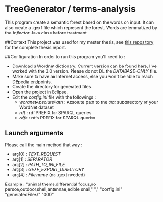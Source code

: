 # TreeGenerator / terms-analysis
This program create a semantic forest based on the words on input. It can also create a .gexf file which represent the forest. Words are lemmatized by the *Inflector* Java class before treatment.

##Context
This project was used for my master thesis, see [this repository](https://github.com/Mogier/master-thesis) for the complete thesis report.

##Configuration
In order to run this program you'll need to :
- Download a Wordnet dictionary. Current version can be found [here](https://wordnet.princeton.edu/wordnet/download/current-version/), I've worked with the 3.0 version.  Please do not DL the *DATABASE-ONLY* file.
- Make sure to have an Internet access, else you won't be able to reach DBpedia endpoints.
- Create the directory for generated files.
- Open the project in Eclipse.
- Edit the *config.ini* file with the followings :
	- *wordnetAbsolutePath* : Absolute path to the *dict* subdirectory of your WordNet dataset
	- *rdf* : rdf PREFIX for SPARQL queries
	- *rdfs* : rdfs PREFIX for SPARQL queries

## Launch arguments
Please call the main method that way :
- arg[0] : *TEXT_REQUEST* 
- arg[1] : *SEPARATOR*
- arg[2] : *PATH_TO_INI_FILE*
- arg[3] : *GEXF_EXPORT_DIRECTORY*
- arg[4] : *File name* (no .gext needed)

Example : "animal theme,differential focus,no person,outdoor,shell,antennae,edible snail," "," "config.ini" "generatedFiles/" "000"